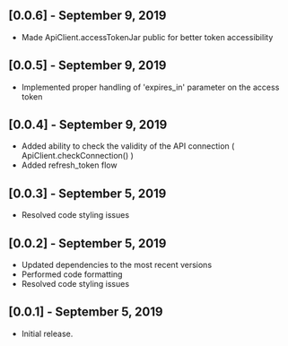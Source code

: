 ## [0.0.6] - September 9, 2019

* Made ApiClient.accessTokenJar public for better token accessibility

## [0.0.5] - September 9, 2019

* Implemented proper handling of 'expires_in' parameter on the access token

## [0.0.4] - September 9, 2019

* Added ability to check the validity of the API connection ( ApiClient.checkConnection() )
* Added refresh_token flow

## [0.0.3] - September 5, 2019

* Resolved code styling issues

## [0.0.2] - September 5, 2019

* Updated dependencies to the most recent versions
* Performed code formatting
* Resolved code styling issues

## [0.0.1] - September 5, 2019

* Initial release.
